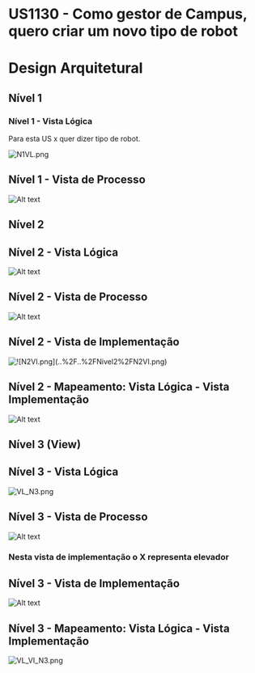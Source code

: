  US1130 - Como gestor de Campus, quero criar um novo tipo de robot
=================================================================

# Design Arquitetural

## Nível 1

### Nível 1 - Vista Lógica
Para esta US x quer dizer tipo de robot.

![N1VL.png](..%2F..%2FNivel1%2FN1VL.png)



## Nível 1 - Vista de Processo
![Alt text](N1_VP_CREATE.png)

## Nível 2

## Nível 2 - Vista Lógica
![Alt text](../../Nivel2/N2VL.png)

## Nível 2 - Vista de Processo

![Alt text](N2_VP_CREATE.jpeg)

## Nível 2 - Vista de Implementação

![!\[N2VI.png\](..%2F..%2FNivel2%2FN2VI.png)](../../Nivel2/N2VI.png)

## Nível 2 - Mapeamento: Vista Lógica - Vista Implementação

![Alt text](../../Nivel2/N2_VL_VI.png)

## Nível 3 (View)

## Nível 3 - Vista Lógica
![VL_N3.png](..%2F..%2FNivel3%2FVL_N3.png)

## Nível 3 - Vista de Processo
![Alt text](VP_N3_CREATE.png)

### Nesta vista de implementação o X representa elevador

## Nível 3 - Vista de Implementação
![Alt text](../../Nivel3/VI-UI_N3.png)

## Nível 3 - Mapeamento: Vista Lógica - Vista Implementação
![VL_VI_N3.png](..%2F..%2FNivel3%2FVL_VI_N3.png)